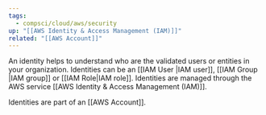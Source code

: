 ```yaml
---
tags:
  - compsci/cloud/aws/security
up: "[[AWS Identity & Access Management (IAM)]]"
related: "[[AWS Account]]"
---
```

An identity helps to understand who are the validated users or entities in your organization. Identities can be an [[IAM User |IAM user]], [[IAM Group |IAM group]] or [[IAM Role|IAM role]]. Identities are managed through the AWS service [[AWS Identity & Access Management (IAM)]].

Identities are part of an [[AWS Account]]. 


